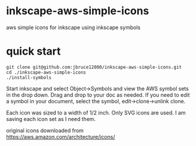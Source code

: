 # inkscape-aws-simple-icons
aws simple icons for inkscape using inkscape symbols

# quick start

```
git clone git@github.com:jbruce12000/inkscape-aws-simple-icons.git
cd ./inkscape-aws-simple-icons
./install-symbols
```

Start inkscape and select Object->Symbols and view the AWS symbol sets in the drop down.  Drag and drop to your doc as needed.  If you need to edit a symbol in your document, select the symbol, edit->clone->unlink clone.

Each icon was sized to a width of 1/2 inch.  Only SVG icons are used.  I am saving each icon set as I need them.

original icons downloaded from https://aws.amazon.com/architecture/icons/
